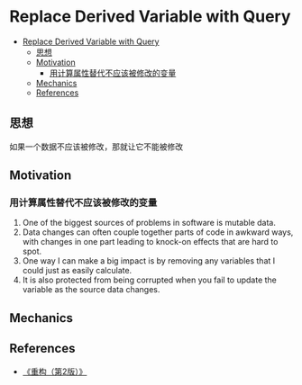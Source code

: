 # Replace Derived Variable with Query



<!-- TOC -->

- [Replace Derived Variable with Query](#replace-derived-variable-with-query)
    - [思想](#思想)
    - [Motivation](#motivation)
        - [用计算属性替代不应该被修改的变量](#用计算属性替代不应该被修改的变量)
    - [Mechanics](#mechanics)
    - [References](#references)

<!-- /TOC -->


## 思想
如果一个数据不应该被修改，那就让它不能被修改


## Motivation
### 用计算属性替代不应该被修改的变量
1. One of the biggest sources of problems in software is mutable data. 
2. Data changes can often couple together parts of code in awkward ways, with changes in one part leading to knock-­on effects that are hard to spot. 
3. One way I can make a big impact is by removing any variables that I could just as easily calculate. 
4. It is also protected from being corrupted when you fail to update the variable as the source data changes.       


## Mechanics


## References
* [《重构（第2版）》](https://book.douban.com/subject/33400354/)

